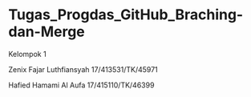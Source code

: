# Tugas_Progdas_GitHub_Braching-dan-Merge

Kelompok 1

Zenix Fajar Luthfiansyah
17/413531/TK/45971

Hafied Hamami Al Aufa
17/415110/TK/46399

